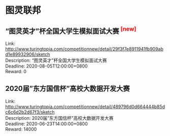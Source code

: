 # 图灵联邦



## “图灵英才”杯全国大学生模拟面试大赛 <sup style="color:red">[new]<sup>  

Link: http://www.turingtopia.com/competitionnew/detail/29f3f7e8911941fb909abd1e89932906/sketch  
Description: “图灵英才”杯全国大学生模拟面试大赛  
Deadline: 2020-08-05T12:00:00+0800  
Reward: 0  


## 2020届”东方国信杯”高校大数据开发大赛

Link: http://www.turingtopia.com/competitionnew/detail/489796d0d664444b85dc6c6d2b2d67f3/sketch  
Description: 2020届”东方国信杯”高校大数据开发大赛  
Deadline: 2020-06-23T14:00:00+0800  
Reward: 14000  

